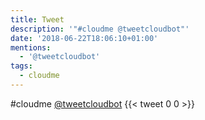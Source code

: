 ```yaml
---
title: Tweet
description: '"#cloudme @tweetcloudbot"'
date: '2018-06-22T18:06:10+01:00'
mentions:
  - '@tweetcloudbot'
tags:
  - cloudme
---
```

#cloudme [@tweetcloudbot](https://twitter.com/@tweetcloudbot)
      {{< tweet 0 0 >}}
    
